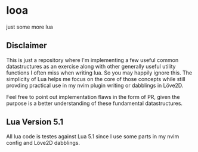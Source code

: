 # looa

just some more lua

## Disclaimer

This is just a repository where I'm implementing a few useful common datastructures
as an exercise along with other generally useful utility functions I often miss when writing lua.
So you may happily ignore this. 
The simplicity of Lua helps me focus on the core of those concepts while still provding practical use in my nvim plugin writing or dabblings in Löve2D.

Feel free to point out implementation flaws in the form of PR, given the purpose is a better understanding of these fundamental datastructures.

## Lua Version 5.1

All lua code is testes against Lua 5.1 since I use some parts in my nvim config and Löve2D dabblings.
